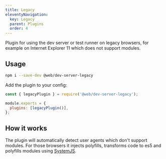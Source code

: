 ```yaml
---
title: Legacy
eleventyNavigation:
  key: Legacy
  parent: Plugins
  order: 4
---
```


Plugin for using the dev server or test runner on legacy browsers, for example on Internet Explorer 11 which does not support modules.

## Usage

```bash
npm i --save-dev @web/dev-server-legacy
```

Add the plugin to your config:

```js
const { legacyPlugin } = require('@web/dev-server-legacy');

module.exports = {
  plugins: [legacyPlugin()],
};
```

## How it works

The plugin will automatically detect user agents which don't support modules. For those browsers it injects polyfills, transforms code to es5 and polyfills modules using [SystemJS](https://www.npmjs.com/package/systemjs).
